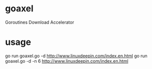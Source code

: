 goaxel
======

Goroutines Download Accelerator

usage 
=====

go run goaxel.go -d http://www.linuxdeepin.com/index.en.html 
go run goaxel.go -d -n 6 http://www.linuxdeepin.com/index.en.html
